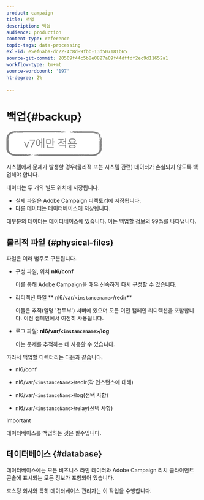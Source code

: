 ```yaml
---
product: campaign
title: 백업
description: 백업
audience: production
content-type: reference
topic-tags: data-processing
exl-id: e5ef6aba-dc22-4c8d-9fbb-13d507181b65
source-git-commit: 20509f44c5b8e0827a09f44dffdf2ec9d11652a1
workflow-type: tm+mt
source-wordcount: '197'
ht-degree: 2%

---
```


# 백업{#backup}

![](../../assets/v7-only.svg)

시스템에서 문제가 발생할 경우(물리적 또는 시스템 관련) 데이터가 손실되지 않도록 백업해야 합니다.

데이터는 두 개의 별도 위치에 저장됩니다.

* 실제 파일은 Adobe Campaign 디렉토리에 저장됩니다.
* 다른 데이터는 데이터베이스에 저장됩니다.

대부분의 데이터는 데이터베이스에 있습니다. 이는 백업할 정보의 99%를 나타냅니다.

## 물리적 파일 {#physical-files}

파일은 여러 범주로 구분됩니다.

* 구성 파일, 위치 **nl6/conf**

   이를 통해 Adobe Campaign을 매우 신속하게 다시 구성할 수 있습니다.

* 리디렉션 파일 ** nl6/var/`<instancename>`/redir**

   이들은 추적(일명 &#39;전두부&#39;) 서버에 있으며 모든 이전 캠페인 리디렉션을 포함합니다. 이전 캠페인에서 여전히 사용됩니다.

* 로그 파일: **nl6/var/`<instancename>`/log**

   이는 문제를 추적하는 데 사용할 수 있습니다.

따라서 백업할 디렉터리는 다음과 같습니다.

* nl6/conf

* nl6/var/`<instanceName>`/redir(각 인스턴스에 대해)

* nl6/var/`<instanceName>`/log(선택 사항)

* nl6/var/`<instanceName>`/relay(선택 사항)

>[!IMPORTANT]
>
>데이터베이스를 백업하는 것은 필수입니다.

## 데이터베이스 {#database}

데이터베이스에는 모든 비즈니스 라인 데이터와 Adobe Campaign 리치 클라이언트 콘솔에 표시되는 모든 정보가 포함되어 있습니다.

호스팅 회사와 특히 데이터베이스 관리자는 이 작업을 수행합니다.
